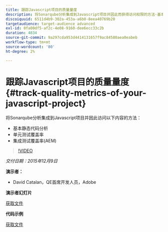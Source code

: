 ```yaml
---
title: 跟踪Javascript项目的质量量度
description: 将Sonarqube分析集成到Javascript项目并因此而获得访问权限的方法·基本静态代码分析·单元测试覆盖率·集成测试覆盖率(AEM)
discoiquuid: 6511d4b9-302a-453a-a6b0-8eea40769b20
targetaudience: target-audience advanced
exl-id: 0fa00df5-af2c-4e08-9160-dee6ecc33c2b
duration: 4834
source-git-commit: 9a297cda953d4414131657f9ac84580aea0eabeb
workflow-type: tm+mt
source-wordcount: '80'
ht-degree: 2%

---
```


# 跟踪Javascript项目的质量量度{#track-quality-metrics-of-your-javascript-project}

将Sonarqube分析集成到Javascript项目并因此访问以下内容的方法：

* 基本静态代码分析
* 单元测试覆盖率
* 集成测试覆盖率(AEM)

>[!VIDEO](https://video.tv.adobe.com/v/19372/?quality=9)

*交付日期：2015年12月9日*

**演示者：**

* David Catalan，QE首席开发人员，Adobe

**演示者幻灯片**

[获取文件](assets/aem-gems-js-quality-metrics-12-9-15.pdf)

**代码示例**

[获取文件](assets/com-adobe-granite-ui-utils-timing-with-licenses.zip)
<!--
[Get back to the Overview](https://helpx.adobe.com/experience-manager/kt/eseminars/gems/aem-index.html)
-->
